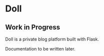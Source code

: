 # Doll
## Work in Progress

Doll is a private blog platform built with Flask.

Documentation to be written later.
